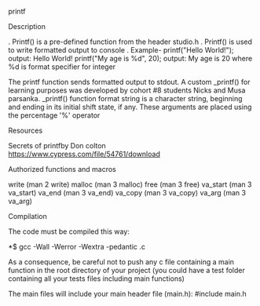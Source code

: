 printf

Description

. Printf() is a pre-defined function from the header studio.h
. Printf() is used to write formatted output to console
. Example-
	printf("Hello World!");		output: Hello World!
	printf("My age is %d", 20);	output: My age is 20
	where %d is format specifier for integer

The printf function sends formatted output to stdout. A custom _printf() for learning purposes was developed by cohort #8 students Nicks and Musa parsanka. _printf() function format string is a character string, beginning and ending in its initial shift state, if any. These arguments are placed using the percentage '%' operator

Resources

Secrets of printfby Don colton https://www.cypress.com/file/54761/download

Authorized functions and macros

write (man 2 write) malloc (man 3 malloc) free (man 3 free) va_start (man 3 va_start) va_end (man 3 va_end) va_copy (man 3 va_copy) va_arg (man 3 va_arg)

Compilation

The code must be compiled this way:

*$ gcc -Wall -Werror -Wextra -pedantic .c

As a consequence, be careful not to push any c file containing a main function in the root directory of your project (you could have a test folder containing all your tests files including main functions)

The main files will include your main header file (main.h): #include main.h

